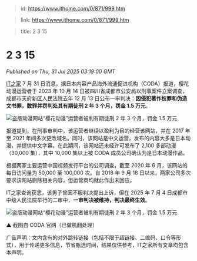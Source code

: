 > id: https://www.ithome.com/0/871/999.htm

> link: https://www.ithome.com/0/871/999.htm

> title: 2 3 15

# 2 3 15
_Published on Thu, 31 Jul 2025 03:19:00 GMT_

[IT之家](https://www.ithome.com/) 7 月 31 日消息，据日本内容产品海外流通促进机构（CODA）报道，樱花动漫运营者于 2023 年 10 月 14 日被四川省成都市公安局以刑事案件立案调查，成都市天府新区人民法院去年 12 月 13 日公布一审判决：**因侵犯著作权罪和伪造文书罪，数罪并罚判处其有期徒刑 2 年 3 个月，罚金 1.5 万元**。

![](https://img.ithome.com/newsuploadfiles/2025/7/ce10f8ea-cb76-4a72-9455-6d85a2aa3cdf.png?x-bce-process=image/format,f_auto "盗版动漫网站“樱花动漫”运营者被判有期徒刑 2 年 3 个月，罚金 1.5 万元")

报道提到，在刑事审判中，该运营者继续以盈利为目的经营该网站，并在 2017 年至 2021 年间多次更改域名。同时，该网站是中文运营，发布的内容大多是日本动漫，并提供中文字幕。在此期间，该网站还未经许可发布了 2,100 多部动漫（30,000 集），其中 10,000 集以上被 CODA 成员公司确认为是日本动漫作品。

根据两家主要运营中国视频发行平台的公司调查，截至 2020 年 6 月，该网站的每日访问量为 50,000 至 100,000 次。自 2018 年 9 月 18 日以来，两家公司多次要求该网站删除相关内容，但运营商均就此作出未回应。

IT之家查询获悉，该男子曾因不服判决提出上诉，但在 2025 年 7 月 4 日成都市中级人民法院举行的二审中，**一审判决被维持，判决最终生效**。

![](https://img.ithome.com/newsuploadfiles/2025/7/805a7665-a2f4-4b28-be1e-4801d83f7560.jpg?x-bce-process=image/format,f_auto "盗版动漫网站“樱花动漫”运营者被判有期徒刑 2 年 3 个月，罚金 1.5 万元")

▲ 截图自 CODA 官网（已做机翻处理）

广告声明：文内含有的对外跳转链接（包括不限于超链接、二维码、口令等形式），用于传递更多信息，节省甄选时间，结果仅供参考，IT之家所有文章均包含本声明。
